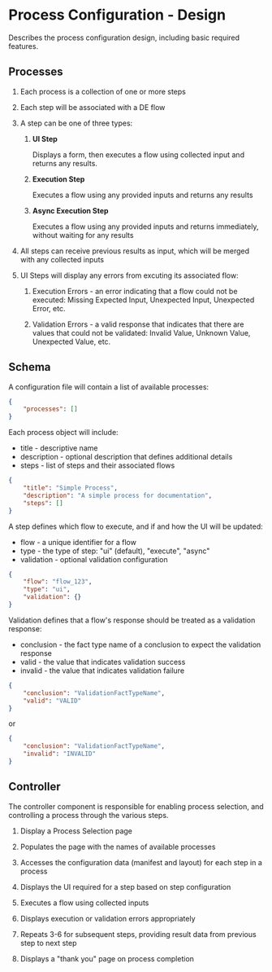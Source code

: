 # Process Configuration - Design

Describes the process configuration design, including basic required features.

## Processes

1. Each process is a collection of one or more steps

1. Each step will be associated with a DE flow

1. A step can be one of three types:

    1. __UI Step__

        Displays a form, then executes a flow using collected input and returns any results.

    1. __Execution Step__

        Executes a flow using any provided inputs and returns any results

    1. __Async Execution Step__

        Executes a flow using any provided inputs and returns immediately, without waiting for any results

1. All steps can receive previous results as input, which will be merged with any collected inputs

1. UI Steps will display any errors from excuting its associated flow:

    1. Execution Errors - an error indicating that a flow could not be executed: Missing Expected Input, Unexpected Input, Unexpected Error, etc.

    1. Validation Errors - a valid response that indicates that there are values that could not be validated: Invalid Value, Unknown Value, Unexpected Value, etc.

## Schema

A configuration file will contain a list of available processes:

```json
{
    "processes": []
}
```

Each process object will include:

- title - descriptive name
- description - optional description that defines additional details
- steps - list of steps and their associated flows

```json
{
    "title": "Simple Process",
    "description": "A simple process for documentation",
    "steps": []
}
```

A step defines which flow to execute, and if and how the UI will be updated:

- flow - a unique identifier for a flow
- type - the type of step: "ui" (default), "execute", "async"
- validation - optional validation configuration

```json
{
    "flow": "flow_123",
    "type": "ui",
    "validation": {}
}
```

Validation defines that a flow's response should be treated as a validation response:

- conclusion - the fact type name of a conclusion to expect the validation response
- valid - the value that indicates validation success
- invalid - the value that indicates validation failure

```json
{
    "conclusion": "ValidationFactTypeName",
    "valid": "VALID"
}
```

or

```json
{
    "conclusion": "ValidationFactTypeName",
    "invalid": "INVALID"
}
```

## Controller

The controller component is responsible for enabling process selection, and controlling a process through the various steps.

1. Display a Process Selection page

2. Populates the page with the names of available processes

3. Accesses the configuration data (manifest and layout) for each step in a process

4. Displays the UI required for a step based on step configuration

5. Executes a flow using collected inputs

6. Displays execution or validation errors appropriately

7. Repeats 3-6 for subsequent steps, providing result data from previous step to next step

8. Displays a "thank you" page on process completion
